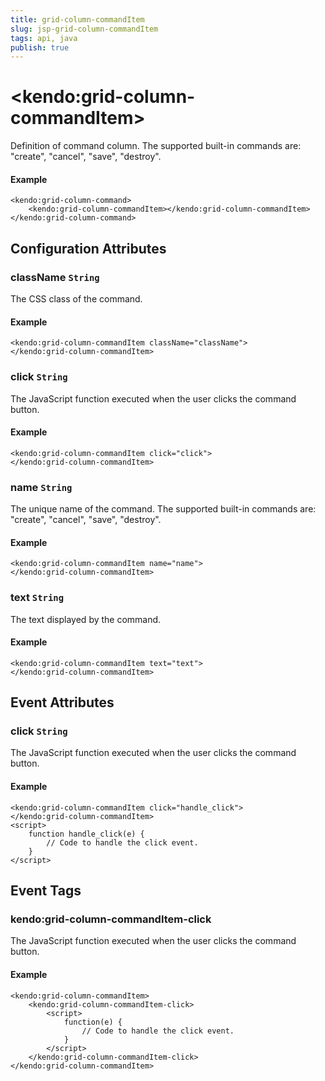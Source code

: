 ```yaml
---
title: grid-column-commandItem
slug: jsp-grid-column-commandItem
tags: api, java
publish: true
---
```


# \<kendo:grid-column-commandItem\>

Definition of command column. The supported built-in commands are: "create", "cancel", "save", "destroy".

#### Example
    <kendo:grid-column-command>
        <kendo:grid-column-commandItem></kendo:grid-column-commandItem>
    </kendo:grid-column-command>

## Configuration Attributes

### className `String`

The CSS class of the command.

#### Example
    <kendo:grid-column-commandItem className="className">
    </kendo:grid-column-commandItem>

### click `String`

The JavaScript function executed when the user clicks the command button.

#### Example
    <kendo:grid-column-commandItem click="click">
    </kendo:grid-column-commandItem>

### name `String`

The unique name of the command. The supported built-in commands are: "create", "cancel", "save", "destroy".

#### Example
    <kendo:grid-column-commandItem name="name">
    </kendo:grid-column-commandItem>

### text `String`

The text displayed by the command.

#### Example
    <kendo:grid-column-commandItem text="text">
    </kendo:grid-column-commandItem>


## Event Attributes

### click `String`

The JavaScript function executed when the user clicks the command button.

#### Example
    <kendo:grid-column-commandItem click="handle_click">
    </kendo:grid-column-commandItem>
    <script>
        function handle_click(e) {
            // Code to handle the click event.
        }
    </script>

## Event Tags

### kendo:grid-column-commandItem-click

The JavaScript function executed when the user clicks the command button.

#### Example
    <kendo:grid-column-commandItem>
        <kendo:grid-column-commandItem-click>
            <script>
                function(e) {
                    // Code to handle the click event.
                }
            </script>
        </kendo:grid-column-commandItem-click>
    </kendo:grid-column-commandItem>

